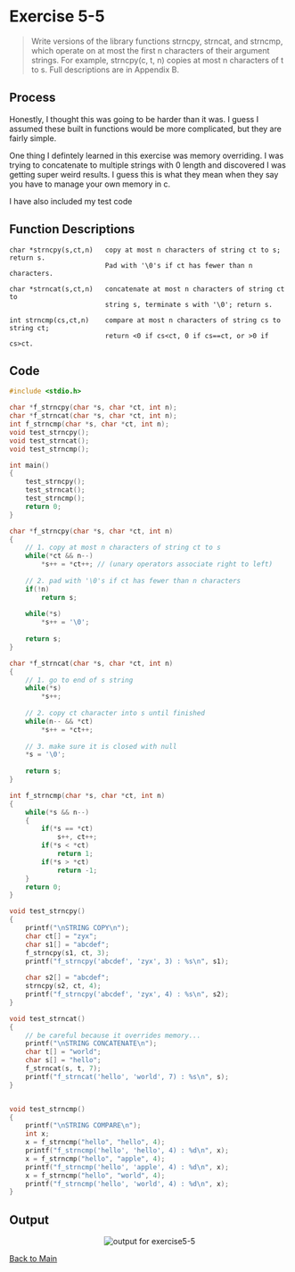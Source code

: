 # Exercise 5-5

> Write versions of the library functions strncpy, strncat, and strncmp, which operate on at most the first n characters of their argument strings.
> For example, strncpy(c, t, n) copies at most n characters of t to s. Full descriptions are in Appendix B.

## Process
Honestly, I thought this was going to be harder than it was. 
I guess I assumed these built in functions would be more complicated, but they are fairly simple.

One thing I defintely learned in this exercise was memory overriding. I was trying to concatenate
to multiple strings with 0 length and discovered I was getting super weird results. I guess this
is what they mean when they say you have to manage your own memory in c.

I have also included my test code

## Function Descriptions
```
char *strncpy(s,ct,n)   copy at most n characters of string ct to s; return s.
                        Pad with '\0's if ct has fewer than n characters.
                        
char *strncat(s,ct,n)   concatenate at most n characters of string ct to 
                        string s, terminate s with '\0'; return s.
                        
int strncmp(cs,ct,n)    compare at most n characters of string cs to string ct; 
                        return <0 if cs<ct, 0 if cs==ct, or >0 if cs>ct.
```

## Code
```c
#include <stdio.h>

char *f_strncpy(char *s, char *ct, int n);
char *f_strncat(char *s, char *ct, int n);
int f_strncmp(char *s, char *ct, int n);
void test_strncpy();
void test_strncat();
void test_strncmp();

int main()
{
    test_strncpy();
    test_strncat();
    test_strncmp();
    return 0;
}

char *f_strncpy(char *s, char *ct, int n)
{
    // 1. copy at most n characters of string ct to s
    while(*ct && n--)
        *s++ = *ct++; // (unary operators associate right to left)
    
    // 2. pad with '\0's if ct has fewer than n characters
    if(!n)
        return s;
    
    while(*s)
        *s++ = '\0';
    
    return s;
}

char *f_strncat(char *s, char *ct, int n)
{
    // 1. go to end of s string
    while(*s)
        *s++;
    
    // 2. copy ct character into s until finished
    while(n-- && *ct)
        *s++ = *ct++;
    
    // 3. make sure it is closed with null
    *s = '\0';
    
    return s;
}

int f_strncmp(char *s, char *ct, int n)
{
    while(*s && n--)
    {
        if(*s == *ct)
            s++, ct++;
        if(*s < *ct)
            return 1;            
        if(*s > *ct)
            return -1;
    }
    return 0;
}

void test_strncpy()
{
    printf("\nSTRING COPY\n");
    char ct[] = "zyx";
    char s1[] = "abcdef";
    f_strncpy(s1, ct, 3);
    printf("f_strncpy('abcdef', 'zyx', 3) : %s\n", s1);
    
    char s2[] = "abcdef";
    strncpy(s2, ct, 4);
    printf("f_strncpy('abcdef', 'zyx', 4) : %s\n", s2);
}

void test_strncat()
{
    // be careful because it overrides memory...
    printf("\nSTRING CONCATENATE\n");
    char t[] = "world";
    char s[] = "hello";
    f_strncat(s, t, 7);
    printf("f_strncat('hello', 'world', 7) : %s\n", s);
}


void test_strncmp()
{
    printf("\nSTRING COMPARE\n");
    int x;
    x = f_strncmp("hello", "hello", 4);
    printf("f_strncmp('hello', 'hello', 4) : %d\n", x);
    x = f_strncmp("hello", "apple", 4);
    printf("f_strncmp('hello', 'apple', 4) : %d\n", x);
    x = f_strncmp("hello", "world", 4);
    printf("f_strncmp('hello', 'world', 4) : %d\n", x);
}


```

## Output
<p align="center">
  <image src="../assets/exercise5-5.jpg" alt="output for exercise5-5" />
</p>

[Back to Main](../readme.md)
